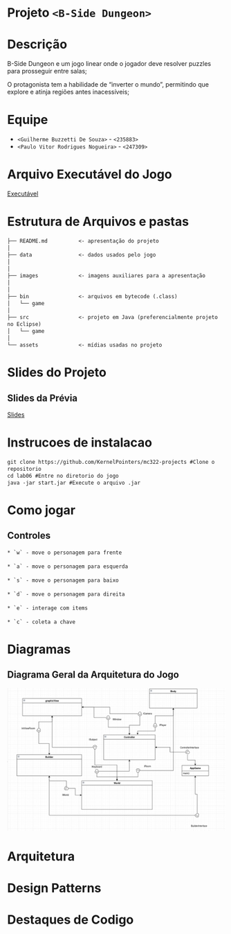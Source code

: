 # Projeto `<B-Side Dungeon>`

# Descrição

B-Side Dungeon e um jogo linear onde o jogador deve resolver puzzles para prosseguir entre salas;

O protagonista tem a habilidade de “inverter o mundo”, permitindo que explore e atinja regiões antes inacessíveis;

# Equipe
* `<Guilherme Buzzetti De Souza>` - `<235883>`
* `<Paulo Vitor Rodrigues Nogueira>` - `<247309>`

# Arquivo Executável do Jogo

[Executável](start.jar)

# Estrutura de Arquivos e pastas

~~~
├── README.md          <- apresentação do projeto
│
├── data               <- dados usados pelo jogo
│
│
├── images             <- imagens auxiliares para a apresentação 
│   
│
├── bin                <- arquivos em bytecode (.class)
│   └── game     
│
├── src                <- projeto em Java (preferencialmente projeto no Eclipse)
│   └── game     
│
└── assets             <- mídias usadas no projeto
~~~


# Slides do Projeto

## Slides da Prévia

[Slides](slide.pdf)

# Instrucoes de instalacao

    git clone https://github.com/KernelPointers/mc322-projects #Clone o repositorio
    cd lab06 #Entre no diretorio do jogo
    java -jar start.jar #Execute o arquivo .jar

# Como jogar

## Controles

    * `w` - move o personagem para frente 

    * `a` - move o personagem para esquerda

    * `s` - move o personagem para baixo

    * `d` - move o personagem para direita

    * `e` - interage com items

    * `c` - coleta a chave


# Diagramas

## Diagrama Geral da Arquitetura do Jogo

![Diagrama Geral de Componentes](images/diagrama_componentes.png)

# Arquitetura


# Design Patterns


# Destaques de Codigo

